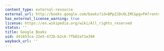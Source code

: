 ```yaml
---
content_type: external-resource
external_url: http://books.google.com/books?id=BPpZJDc6LIMC&pg=PAfrontcover
has_external_license_warning: true
license: https://en.wikipedia.org/wiki/All_rights_reserved
status: ''
title: Google Books
uid: d41653ca-22e5-472b-b2c6-7fb82af1e394
wayback_url: ''
---
```

